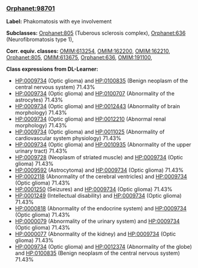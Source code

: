
### [Orphanet:98701](http://www.orpha.net/ORDO/Orphanet_98701)
**Label:** Phakomatosis with eye involvement

**Subclasses:** [Orphanet:805](http://www.orpha.net/ORDO/Orphanet_805) (Tuberous sclerosis complex), [Orphanet:636](http://www.orpha.net/ORDO/Orphanet_636) (Neurofibromatosis type 1), 

**Corr. equiv. classes:** [OMIM:613254](http://purl.obolibrary.org/obo/OMIM_613254), [OMIM:162200](http://purl.obolibrary.org/obo/OMIM_162200), [OMIM:162210](http://purl.obolibrary.org/obo/OMIM_162210), [Orphanet:805](http://www.orpha.net/ORDO/Orphanet_805), [OMIM:613675](http://purl.obolibrary.org/obo/OMIM_613675), [Orphanet:636](http://www.orpha.net/ORDO/Orphanet_636), [OMIM:191100](http://purl.obolibrary.org/obo/OMIM_191100), 

**Class expressions from DL-Learner:**

- [HP:0009734](http://purl.obolibrary.org/obo/HP_0009734) (Optic glioma) and [HP:0100835](http://purl.obolibrary.org/obo/HP_0100835) (Benign neoplasm of the central nervous system) 71.43%
- [HP:0009734](http://purl.obolibrary.org/obo/HP_0009734) (Optic glioma) and [HP:0100707](http://purl.obolibrary.org/obo/HP_0100707) (Abnormality of the astrocytes) 71.43%
- [HP:0009734](http://purl.obolibrary.org/obo/HP_0009734) (Optic glioma) and [HP:0012443](http://purl.obolibrary.org/obo/HP_0012443) (Abnormality of brain morphology) 71.43%
- [HP:0009734](http://purl.obolibrary.org/obo/HP_0009734) (Optic glioma) and [HP:0012210](http://purl.obolibrary.org/obo/HP_0012210) (Abnormal renal morphology) 71.43%
- [HP:0009734](http://purl.obolibrary.org/obo/HP_0009734) (Optic glioma) and [HP:0011025](http://purl.obolibrary.org/obo/HP_0011025) (Abnormality of cardiovascular system physiology) 71.43%
- [HP:0009734](http://purl.obolibrary.org/obo/HP_0009734) (Optic glioma) and [HP:0010935](http://purl.obolibrary.org/obo/HP_0010935) (Abnormality of the upper urinary tract) 71.43%
- [HP:0009728](http://purl.obolibrary.org/obo/HP_0009728) (Neoplasm of striated muscle) and [HP:0009734](http://purl.obolibrary.org/obo/HP_0009734) (Optic glioma) 71.43%
- [HP:0009592](http://purl.obolibrary.org/obo/HP_0009592) (Astrocytoma) and [HP:0009734](http://purl.obolibrary.org/obo/HP_0009734) (Optic glioma) 71.43%
- [HP:0002118](http://purl.obolibrary.org/obo/HP_0002118) (Abnormality of the cerebral ventricles) and [HP:0009734](http://purl.obolibrary.org/obo/HP_0009734) (Optic glioma) 71.43%
- [HP:0001250](http://purl.obolibrary.org/obo/HP_0001250) (Seizures) and [HP:0009734](http://purl.obolibrary.org/obo/HP_0009734) (Optic glioma) 71.43%
- [HP:0001249](http://purl.obolibrary.org/obo/HP_0001249) (Intellectual disability) and [HP:0009734](http://purl.obolibrary.org/obo/HP_0009734) (Optic glioma) 71.43%
- [HP:0000818](http://purl.obolibrary.org/obo/HP_0000818) (Abnormality of the endocrine system) and [HP:0009734](http://purl.obolibrary.org/obo/HP_0009734) (Optic glioma) 71.43%
- [HP:0000079](http://purl.obolibrary.org/obo/HP_0000079) (Abnormality of the urinary system) and [HP:0009734](http://purl.obolibrary.org/obo/HP_0009734) (Optic glioma) 71.43%
- [HP:0000077](http://purl.obolibrary.org/obo/HP_0000077) (Abnormality of the kidney) and [HP:0009734](http://purl.obolibrary.org/obo/HP_0009734) (Optic glioma) 71.43%
- [HP:0009734](http://purl.obolibrary.org/obo/HP_0009734) (Optic glioma) and [HP:0012374](http://purl.obolibrary.org/obo/HP_0012374) (Abnormality of the globe) and [HP:0100835](http://purl.obolibrary.org/obo/HP_0100835) (Benign neoplasm of the central nervous system) 71.43%


